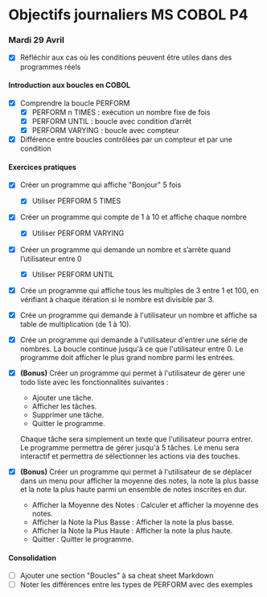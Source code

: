# Objectifs journaliers MS COBOL P4

### Mardi 29 Avril

- [x] Réfléchir aux cas où les conditions peuvent être utiles dans des programmes réels

#### Introduction aux boucles en COBOL

- [x] Comprendre la boucle PERFORM
  - [x] PERFORM n TIMES : exécution un nombre fixe de fois
  - [x] PERFORM UNTIL : boucle avec condition d’arrêt
  - [x] PERFORM VARYING : boucle avec compteur
- [x] Différence entre boucles contrôlées par un compteur et par une condition

#### Exercices pratiques

- [x] Créer un programme qui affiche "Bonjour" 5 fois
  - [x] Utiliser PERFORM 5 TIMES
- [x] Créer un programme qui compte de 1 à 10 et affiche chaque nombre
  - [x] Utiliser PERFORM VARYING
- [x] Créer un programme qui demande un nombre et s’arrête quand l’utilisateur entre 0
  - [x] Utiliser PERFORM UNTIL
- [x] Crée un programme qui affiche tous les multiples de 3 entre 1 et 100, en vérifiant à chaque itération si le nombre est divisible par 3.
- [x] Crée un programme qui demande à l'utilisateur un nombre et affiche sa table de multiplication (de 1 à 10).
- [x] Crée un programme qui demande à l'utilisateur d'entrer une série de nombres. La boucle continue jusqu'à ce que l'utilisateur entre 0. Le programme doit afficher le plus grand nombre parmi les entrées.



- [x] **(Bonus)** Créer un programme qui permet à l'utilisateur de gérer une todo liste avec les fonctionnalités suivantes :
    - Ajouter une tâche.
    - Afficher les tâches.
    - Supprimer une tâche.
    - Quitter le programme.
    
     Chaque tâche sera simplement un texte que l'utilisateur pourra entrer. Le programme permettra de gérer jusqu'à 5 tâches. Le menu sera interactif et permettra de sélectionner les actions via des touches. 


- [x] **(Bonus)** Créer un programme qui permet à l'utilisateur de se déplacer dans un menu pour afficher la moyenne des notes, la note la plus basse et la note la plus haute parmi un ensemble de notes inscrites en dur.
  - Afficher la Moyenne des Notes : Calculer et afficher la moyenne des notes.
  - Afficher la Note la Plus Basse : Afficher la note la plus basse.
  - Afficher la Note la Plus Haute : Afficher la note la plus haute.
  - Quitter : Quitter le programme.
#### Consolidation

- [ ] Ajouter une section "Boucles" à sa cheat sheet Markdown
- [ ] Noter les différences entre les types de PERFORM avec des exemples
